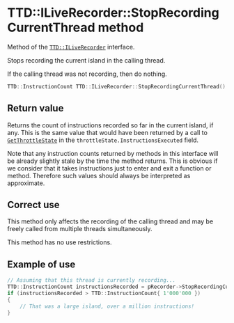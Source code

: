 # TTD::ILiveRecorder::StopRecordingCurrentThread method

Method of the [`TTD::ILiveRecorder`](interface-ILiveRecorder.md) interface.

Stops recording the current island in the calling thread.

If the calling thread was not recording, then do nothing.

```C++
TTD::InstructionCount TTD::ILiveRecorder::StopRecordingCurrentThread() noexcept;
```

## Return value

Returns the count of instructions recorded so far in the current island, if any.
This is the same value that would have been returned by a call to [`GetThrottleState`](ILiveRecorder_GetThrottleState.md)
in the `throttleState.InstructionsExecuted` field.

Note that any instruction counts returned by methods in this interface
will be already slightly stale by the time the method returns.
This is obvious if we consider that it takes instructions just to enter and exit a function or method.
Therefore such values should always be interpreted as approximate.

## Correct use

This method only affects the recording of the calling thread and may be freely called from multiple threads simultaneously.

This method has no use restrictions.

## Example of use

```C++
// Assuming that this thread is currently recording...
TTD::InstructionCount instructionsRecorded = pRecorder->StopRecordingCurrentThread();
if (instructionsRecorded > TTD::InstructionCount{ 1'000'000 })
{
    // That was a large island, over a million instructions!
}
```
